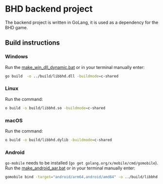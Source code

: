 # BHD backend project

The backend project is written in GoLang, it is used as a dependency for the BHD game.

## Build instructions
### Windows
Run the [make_win_dll_dynamic.bat](./make_win_dll_dynamic.bat) or in your terminal manually enter:
```bash
go build  -o ../build/libbhd.dll -buildmode=c-shared
```

### Linux
Run the command:
```bash
o build -o build/libbhd.so -buildmode=c-shared
```

### macOS
Run the command:
```bash
o build -o build/libbhd.dylib -buildmode=c-shared
```

### Android
`go-mobile` needs to be installed (`go get golang.org/x/mobile/cmd/gomobile`).
Run the [make_android_aar.bat](./make_android_aar.bat) or in your terminal manually enter:
```bash
gomobile bind -target="android/arm64,android/amd64" -o ../build/libbhd.aar
```
